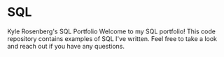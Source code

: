 # SQL
Kyle Rosenberg's SQL Portfolio
Welcome to my SQL portfolio! This code repository contains examples of SQL I've written. Feel free to take a look and reach out if you have any questions.
